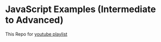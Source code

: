 # JavaScript Examples (Intermediate to Advanced)

This Repo for [youtube playlist](https://youtube.com/playlist?list=PL6GdVlvUdDy7FyaHvwTE4J-715E8kaP3j&si=fglx6uwKAALv3tnu) 
